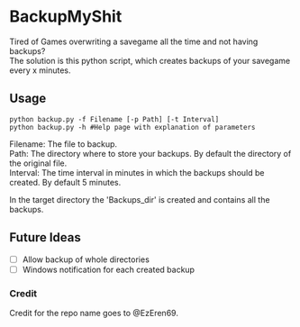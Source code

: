 # BackupMyShit

Tired of Games overwriting a savegame all the time and not having backups?  
The solution is this python script, which creates backups of your savegame every x minutes.

## Usage
```shell
python backup.py -f Filename [-p Path] [-t Interval]
python backup.py -h #Help page with explanation of parameters
```
Filename: The file to backup.  
Path: The directory where to store your backups. By default the directory of the original file.  
Interval: The time interval in minutes in which the backups should be created. By default 5 minutes.  

In the target directory the 'Backups_dir' is created and contains all the backups.


## Future Ideas
- [ ] Allow backup of whole directories
- [ ] Windows notification for each created backup

### Credit
Credit for the repo name goes to @EzEren69.